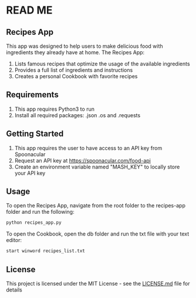 # READ ME


## Recipes App
This app was designed to help users to make delicious food with ingredients they already have at home.
The Recipes App:
1. Lists famous recipes that optimize the usage of the available ingredients
2. Provides a full list of ingredients and instructions
3. Creates a personal Cookbook with favorite recipes

## Requirements
1. This app requires Python3 to run
2. Install all required packages: .json .os and .requests

## Getting Started
1. This app requires the user to have access to an API key from Spoonacular
2. Request an API key at https://spoonacular.com/food-api
3. Create an environment variable named "MASH_KEY" to locally store your API key

## Usage
To open the Recipes App, navigate from the root folder to the recipes-app folder and run the following:

```sh
python recipes_app.py
```
To open the Cookbook, open the db folder and run the txt file with your text editor:
```sh
start winword recipes_list.txt
```

## License
This project is licensed under the MIT License - see the [LICENSE.md](/LICENSE.md) file for details
